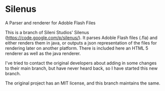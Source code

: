Silenus
=======

A Parser and renderer for Adoble Flash Files

This is a branch of Sileni Studios' Silenus (https://code.google.com/p/silenus/). It parses Adoble Flash files (.fla) and either renders them in java, or outputs a json representation of the files for rendering later on another platform. There is included here an HTML 5 renderer as well as the java renderer.

I've tried to contact the original developers about adding in some changes to their main branch, but have never heard back, so I have started this new branch. 

The original project has an MIT license, and this branch maintains the same.
